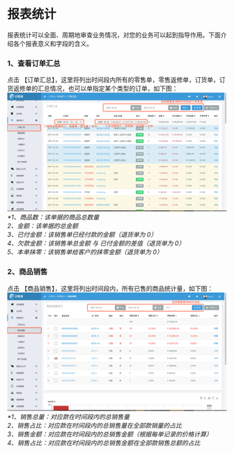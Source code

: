 # 报表统计

报表统计可以全面、周期地审查业务情况，对您的业务可以起到指导作用。下面介绍各个报表意义和字段的含义。

### 1、查看订单汇总

点击 【订单汇总】，这里将列出时间段内所有的零售单，零售返修单，订货单，订货返修单的汇总情况，也可以单指定某个类型的订单，如下图：![](/assets/bbtj-1.png)_\*1、商品数：该单据的商品总数量  
  2、金额：该单据的总金额  
  3、已付金额：该销售单已经付款的金额（退货单为 0）  
  4、欠款金额：该销售单总金额 与 已付金额的差值（退货单为 0）  
  5、本单抹零：该销售单给客户的抹零金额（退货单为 0）_

### 2、商品销售

点击 【商品销售】，这里将列出时间段内，所有已售的商品统计量，如下图：  
![](/assets/bbtj-2.png)_\*1、销售总量：对应款在时间段内的总销售量  
  2、销售占比：对应款在时间段内的总销售量在全部款销量的占比  
  3、销售金额：对应款在时间段内的总销售金额（根据每单记录的价格计算）  
  4、销售占比：对应款在时间段内的总销售金额在全部款销售总额的占比_

